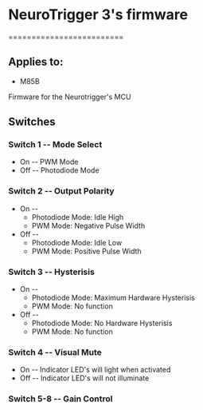 # NeuroTrigger 3's firmware
=========================

## Applies to:

* M85B

Firmware for the Neurotrigger's MCU

## Switches

### Switch 1 -- Mode Select
* On -- PWM Mode
* Off -- Photodiode Mode

### Switch 2 -- Output Polarity
* On -- 
  * Photodiode Mode: Idle High
  * PWM Mode: Negative Pulse Width
* Off --
  * Photodiode Mode: Idle Low
  * PWM Mode: Positive Pulse Width
  
### Switch 3 -- Hysterisis
* On -- 
  * Photodiode Mode: Maximum Hardware Hysterisis
  * PWM Mode: No function
* Off --
  * Photodiode Mode: No Hardware Hysterisis
  * PWM Mode: No function
  
### Switch 4 -- Visual Mute
* On -- Indicator LED's will light when activated
* Off -- Indicator LED's will not illuminate

### Switch 5-8 -- Gain Control
